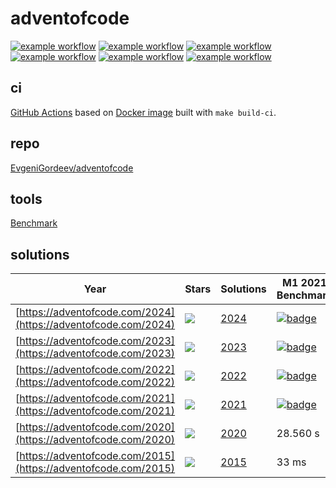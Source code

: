 # adventofcode

[![example workflow](https://github.com/EvgeniGordeev/adventofcode/actions/workflows/ci2024.yaml/badge.svg)](https://github.com/EvgeniGordeev/adventofcode/actions)
[![example workflow](https://github.com/EvgeniGordeev/adventofcode/actions/workflows/ci2023.yaml/badge.svg)](https://github.com/EvgeniGordeev/adventofcode/actions)
[![example workflow](https://github.com/EvgeniGordeev/adventofcode/actions/workflows/ci2022.yaml/badge.svg)](https://github.com/EvgeniGordeev/adventofcode/actions)
[![example workflow](https://github.com/EvgeniGordeev/adventofcode/actions/workflows/ci2021.yaml/badge.svg)](https://github.com/EvgeniGordeev/adventofcode/actions)
[![example workflow](https://github.com/EvgeniGordeev/adventofcode/actions/workflows/ci2020.yaml/badge.svg)](https://github.com/EvgeniGordeev/adventofcode/actions)
[![example workflow](https://github.com/EvgeniGordeev/adventofcode/actions/workflows/ci2015.yaml/badge.svg)](https://github.com/EvgeniGordeev/adventofcode/actions)

## ci

[GitHub Actions](https://github.com/EvgeniGordeev/adventofcode/actions) based
on [Docker image](https://hub.docker.com/r/egordeev/adventofcode) built with `make build-ci`.

## repo

[EvgeniGordeev/adventofcode](https://github.com/EvgeniGordeev/adventofcode)

## tools

[Benchmark](https://github.com/sharkdp/hyperfine)

## solutions

| Year                                                           | Stars                                                 | Solutions       | M1 2021 Benchmark                                                                                                                                                                                                                                 | CI Benchmark                                                                                                                                                                                                                                      |
|----------------------------------------------------------------|-------------------------------------------------------|-----------------|---------------------------------------------------------------------------------------------------------------------------------------------------------------------------------------------------------------------------------------------------|---------------------------------------------------------------------------------------------------------------------------------------------------------------------------------------------------------------------------------------------------|
| [https://adventofcode.com/2024](https://adventofcode.com/2024) | ![](https://img.shields.io/badge/stars%20⭐-2-yellow)  | [2024](2024.md) | [![badge](https://img.shields.io/endpoint?url=https://gist.githubusercontent.com/EvgeniGordeev/13c6cac3c39702cdcb9cc169b66c3210/raw/runtime-badge-2024-all-m1.json)](https://github.com/EvgeniGordeev/adventofcode/actions/workflows/ci2024.yaml) | [![badge](https://img.shields.io/endpoint?url=https://gist.githubusercontent.com/EvgeniGordeev/13c6cac3c39702cdcb9cc169b66c3210/raw/runtime-badge-2024-all-ci.json)](https://github.com/EvgeniGordeev/adventofcode/actions/workflows/ci2024.yaml) |
| [https://adventofcode.com/2023](https://adventofcode.com/2023) | ![](https://img.shields.io/badge/stars%20⭐-8-yellow)  | [2023](2023.md) | [![badge](https://img.shields.io/endpoint?url=https://gist.githubusercontent.com/EvgeniGordeev/13c6cac3c39702cdcb9cc169b66c3210/raw/runtime-badge-2023-all-m1.json)](https://github.com/EvgeniGordeev/adventofcode/actions/workflows/ci2023.yaml) | [![badge](https://img.shields.io/endpoint?url=https://gist.githubusercontent.com/EvgeniGordeev/13c6cac3c39702cdcb9cc169b66c3210/raw/runtime-badge-2023-all-ci.json)](https://github.com/EvgeniGordeev/adventofcode/actions/workflows/ci2023.yaml) |
| [https://adventofcode.com/2022](https://adventofcode.com/2022) | ![](https://img.shields.io/badge/stars%20⭐-18-yellow) | [2022](2022.md) | [![badge](https://img.shields.io/endpoint?url=https://gist.githubusercontent.com/EvgeniGordeev/13c6cac3c39702cdcb9cc169b66c3210/raw/runtime-badge-2022-all-m1.json)](https://github.com/EvgeniGordeev/adventofcode/actions/workflows/ci2022.yaml) | [![badge](https://img.shields.io/endpoint?url=https://gist.githubusercontent.com/EvgeniGordeev/13c6cac3c39702cdcb9cc169b66c3210/raw/runtime-badge-2022-all-ci.json)](https://github.com/EvgeniGordeev/adventofcode/actions/workflows/ci2022.yaml) |
| [https://adventofcode.com/2021](https://adventofcode.com/2021) | ![](https://img.shields.io/badge/stars%20⭐-30-yellow) | [2021](2021.md) | [![badge](https://img.shields.io/endpoint?url=https://gist.githubusercontent.com/EvgeniGordeev/13c6cac3c39702cdcb9cc169b66c3210/raw/runtime-badge-2021-all-m1.json)](https://github.com/EvgeniGordeev/adventofcode/actions/workflows/ci2021.yaml) | [![badge](https://img.shields.io/endpoint?url=https://gist.githubusercontent.com/EvgeniGordeev/13c6cac3c39702cdcb9cc169b66c3210/raw/runtime-badge-2021-all-ci.json)](https://github.com/EvgeniGordeev/adventofcode/actions/workflows/ci2021.yaml) |
| [https://adventofcode.com/2020](https://adventofcode.com/2020) | ![](https://img.shields.io/badge/stars%20⭐-45-yellow) | [2020](2020.md) | 28.560 s                                                                                                                                                                                                                                          | [![badge](https://img.shields.io/endpoint?url=https://gist.githubusercontent.com/EvgeniGordeev/13c6cac3c39702cdcb9cc169b66c3210/raw/runtime-badge-2020-all.json)](https://github.com/EvgeniGordeev/adventofcode/actions/workflows/ci2020.yaml)    |
| [https://adventofcode.com/2015](https://adventofcode.com/2015) | ![](https://img.shields.io/badge/stars%20⭐-6-yellow)  | [2015](2015.md) | 33 ms                                                                                                                                                                                                                                             | [![badge](https://img.shields.io/endpoint?url=https://gist.githubusercontent.com/EvgeniGordeev/13c6cac3c39702cdcb9cc169b66c3210/raw/runtime-badge-2015-all.json)](https://github.com/EvgeniGordeev/adventofcode/actions/workflows/ci2015.yaml)    |



